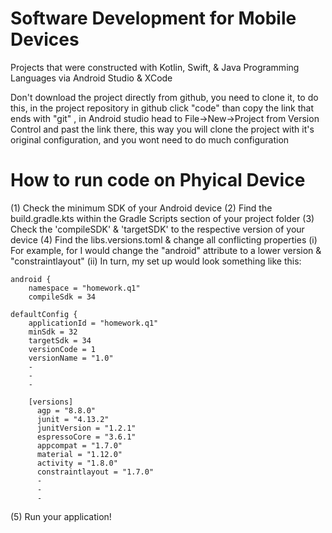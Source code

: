 # Software Development for Mobile Devices
Projects that were constructed with Kotlin, Swift, &amp; Java Programming Languages via Android Studio &amp; XCode


Don't download the project directly from github, you need to clone it, to do this, in the project repository in github click "code" than copy the link that ends with "git" , in Android studio head to File->New->Project from Version Control and past the link there, this way you will clone the project with it's original configuration, and you wont need to do much configuration


# How to run code on Phyical Device

(1) Check the minimum SDK of your Android device
(2) Find the build.gradle.kts within the Gradle Scripts section of your project folder
(3) Check the 'compileSDK' & 'targetSDK' to the respective version of your device
(4) Find the libs.versions.toml & change all conflicting properties
  (i) For example, for I would change the "android" attribute to a lower version & "constraintlayout"
  (ii) In turn, my set up would look something like this:

    android {
        namespace = "homework.q1"
        compileSdk = 34

    defaultConfig {
        applicationId = "homework.q1"
        minSdk = 32
        targetSdk = 34
        versionCode = 1
        versionName = "1.0"
        -
        -
        -

        [versions]
          agp = "8.8.0"
          junit = "4.13.2"
          junitVersion = "1.2.1"
          espressoCore = "3.6.1"
          appcompat = "1.7.0"
          material = "1.12.0"
          activity = "1.8.0"
          constraintlayout = "1.7.0"
          -
          -
          -

          
(5) Run your application!
